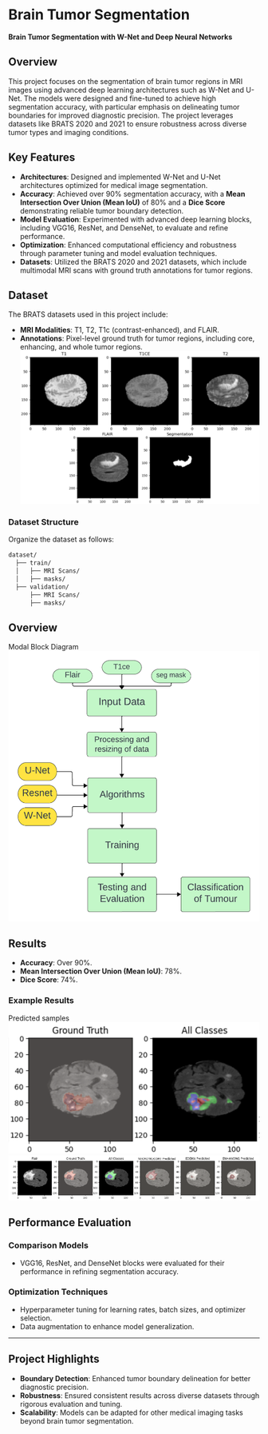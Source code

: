 # Brain Tumor Segmentation  
**Brain Tumor Segmentation with W-Net and Deep Neural Networks**  

## Overview  
This project focuses on the segmentation of brain tumor regions in MRI images using advanced deep learning architectures such as W-Net and U-Net. The models were designed and fine-tuned to achieve high segmentation accuracy, with particular emphasis on delineating tumor boundaries for improved diagnostic precision. The project leverages datasets like BRATS 2020 and 2021 to ensure robustness across diverse tumor types and imaging conditions.  

## Key Features  
- **Architectures**: Designed and implemented W-Net and U-Net architectures optimized for medical image segmentation.  
- **Accuracy**: Achieved over 90% segmentation accuracy, with a **Mean Intersection Over Union (Mean IoU)** of 80% and a **Dice Score** demonstrating reliable tumor boundary detection.  
- **Model Evaluation**: Experimented with advanced deep learning blocks, including VGG16, ResNet, and DenseNet, to evaluate and refine performance.  
- **Optimization**: Enhanced computational efficiency and robustness through parameter tuning and model evaluation techniques.  
- **Datasets**: Utilized the BRATS 2020 and 2021 datasets, which include multimodal MRI scans with ground truth annotations for tumor regions.  

## Dataset  
The BRATS datasets used in this project include:  
- **MRI Modalities**: T1, T2, T1c (contrast-enhanced), and FLAIR.  
- **Annotations**: Pixel-level ground truth for tumor regions, including core, enhancing, and whole tumor regions.
![Dataset of one sample](https://github.com/Chetansai11/BRAIN_TUMOR_SEGMENTATION/blob/main/images/Untitled%20design.png)

### Dataset Structure  
Organize the dataset as follows:  
```plaintext
dataset/
  ├── train/
  │   ├── MRI Scans/
  │   ├── masks/
  ├── validation/
      ├── MRI Scans/
      ├── masks/
  ```


## Overview
Modal Block Diagram
![Flowchat for the work.](https://github.com/Chetansai11/BRAIN_TUMOR_SEGMENTATION/blob/main/images/Flowcharts.png)

## Results  
- **Accuracy**: Over 90%.  
- **Mean Intersection Over Union (Mean IoU)**: 78%.  
- **Dice Score**: 74%.  

### Example Results  
Predicted samples
![Prediction for all classes](https://github.com/Chetansai11/BRAIN_TUMOR_SEGMENTATION/blob/main/images/pre1.png)
![Prediction for seperate classes](https://github.com/Chetansai11/BRAIN_TUMOR_SEGMENTATION/blob/main/images/wnetresult.png)

## Performance Evaluation  
### **Comparison Models**  
- VGG16, ResNet, and DenseNet blocks were evaluated for their performance in refining segmentation accuracy.  

### **Optimization Techniques**  
- Hyperparameter tuning for learning rates, batch sizes, and optimizer selection.  
- Data augmentation to enhance model generalization.  

---

## Project Highlights  
- **Boundary Detection**: Enhanced tumor boundary delineation for better diagnostic precision.  
- **Robustness**: Ensured consistent results across diverse datasets through rigorous evaluation and tuning.  
- **Scalability**: Models can be adapted for other medical imaging tasks beyond brain tumor segmentation.  

